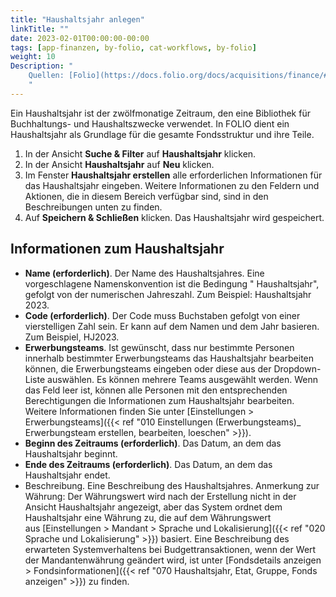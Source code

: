 ```yaml
---
title: "Haushaltsjahr anlegen"
linkTitle: ""
date: 2023-02-01T00:00:00-00:00
tags: [app-finanzen, by-folio, cat-workflows, by-folio]
weight: 10
Description: "
    Quellen: [Folio](https://docs.folio.org/docs/acquisitions/finance/#creating-a-fiscal-year) <!-- & [GBV](https://info.gebev.de/display/FOLIOGBVEXTERN/Folio:+Haushaltsjahr+anlegen) -->
    "
---
```


Ein Haushaltsjahr ist der zwölfmonatige Zeitraum, den eine Bibliothek für Buchhaltungs- und Haushaltszwecke verwendet. In FOLIO dient ein Haushaltsjahr als Grundlage für die gesamte Fondsstruktur und ihre Teile.

1.  In der Ansicht **Suche & Filter** auf **Haushaltsjahr** klicken.
2.  In der Ansicht **Haushaltsjahr** auf **Neu** klicken.
3.  Im Fenster **Haushaltsjahr erstellen** alle erforderlichen Informationen für das Haushaltsjahr eingeben. Weitere Informationen zu den Feldern und Aktionen, die in diesem Bereich verfügbar sind, sind in den Beschreibungen unten zu finden.
4.  Auf **Speichern & Schließen** klicken. Das Haushaltsjahr wird gespeichert.

## Informationen zum Haushaltsjahr

* **Name (erforderlich)**. Der Name des Haushaltsjahres. Eine vorgeschlagene Namenskonvention ist die Bedingung " Haushaltsjahr", gefolgt von der numerischen Jahreszahl. Zum Beispiel: Haushaltsjahr 2023.
* **Code (erforderlich)**. Der Code muss Buchstaben gefolgt von einer vierstelligen Zahl sein. Er kann auf dem Namen und dem Jahr basieren. Zum Beispiel, HJ2023.
* **Erwerbungsteams**. Ist gewünscht, dass nur bestimmte Personen innerhalb bestimmter Erwerbungsteams das Haushaltsjahr bearbeiten können, die Erwerbungsteams eingeben oder diese aus der Dropdown-Liste auswählen. Es können mehrere Teams ausgewählt werden. Wenn das Feld leer ist, können alle Personen mit den entsprechenden Berechtigungen die Informationen zum Haushaltsjahr bearbeiten. Weitere Informationen finden Sie unter [Einstellungen > Erwerbungsteams]({{< ref "010 Einstellungen (Erwerbungsteams)_ Erwerbungsteam erstellen, bearbeiten, loeschen" >}}).
* **Beginn des Zeitraums (erforderlich)**. Das Datum, an dem das Haushaltsjahr beginnt.
* **Ende des Zeitraums (erforderlich)**. Das Datum, an dem das Haushaltsjahr endet.
* Beschreibung. Eine Beschreibung des Haushaltsjahres. Anmerkung zur Währung: Der Währungswert wird nach der Erstellung nicht in der Ansicht Haushaltsjahr angezeigt, aber das System ordnet dem Haushaltsjahr eine Währung zu, die auf dem Währungswert aus [Einstellungen > Mandant > Sprache und Lokalisierung]({{< ref "020 Sprache und Lokalisierung" >}}) basiert. Eine Beschreibung des erwarteten Systemverhaltens bei Budgettransaktionen, wenn der Wert der Mandantenwährung geändert wird, ist unter [Fondsdetails anzeigen > Fondsinformationen]({{< ref "070 Haushaltsjahr, Etat, Gruppe, Fonds anzeigen" >}}) zu finden.
